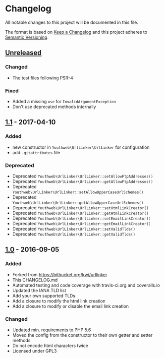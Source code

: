 # Changelog

All notable changes to this project will be documented in this file.

The format is based on [Keep a Changelog](http://keepachangelog.com/en/1.0.0/)
and this project adheres to [Semantic Versioning](http://semver.org/spec/v2.0.0.html).

## [Unreleased]

### Changed
- The test files following PSR-4

### Fixed
- Added a missing `use` for `InvalidArgumentException`
- Don't use deprecated methods internally

## [1.1] - 2017-04-10

### Added
- new constructor in `Youthweb\UrlLinker\UrlLinker` for configuration
- add `.gitattributes` file

### Deprecated
- Deprecated `Youthweb\UrlLinker\UrlLinker::setAllowFtpAddresses()`
- Deprecated `Youthweb\UrlLinker\UrlLinker::getAllowFtpAddresses()`
- Deprecated `Youthweb\UrlLinker\UrlLinker::setAllowUpperCaseUrlSchemes()`
- Deprecated `Youthweb\UrlLinker\UrlLinker::getAllowUpperCaseUrlSchemes()`
- Deprecated `Youthweb\UrlLinker\UrlLinker::setHtmlLinkCreator()`
- Deprecated `Youthweb\UrlLinker\UrlLinker::getHtmlLinkCreator()`
- Deprecated `Youthweb\UrlLinker\UrlLinker::setEmailLinkCreator()`
- Deprecated `Youthweb\UrlLinker\UrlLinker::getEmailLinkCreator()`
- Deprecated `Youthweb\UrlLinker\UrlLinker::setValidTlds()`
- Deprecated `Youthweb\UrlLinker\UrlLinker::getValidTlds()`

## [1.0] - 2016-09-05

### Added
- Forked from https://bitbucket.org/kwi/urllinker
- This CHANGELOG.md
- Automated testing and code coverage with travis-ci.org and coveralls.io
- Updated the IANA TLD list
- Add your own supported TLDs
- Add a closure to modify the html link creation
- Add a closure to modify or disable the email link creation

### Changed
- Updated min. requirements to PHP 5.6
- Moved the config from the constructor to their own getter and setter methods
- Do not encode html characters twice
- Licensed under GPL3

[Unreleased]: https://github.com/youthweb/urllinker/compare/1.1.0...HEAD
[1.1]: https://github.com/youthweb/urllinker/compare/1.0.0...1.1.0
[1.0]: https://github.com/youthweb/urllinker/compare/a173dfe2f6ff5a4423612b423323e94b5d2f58e2...1.0.0
